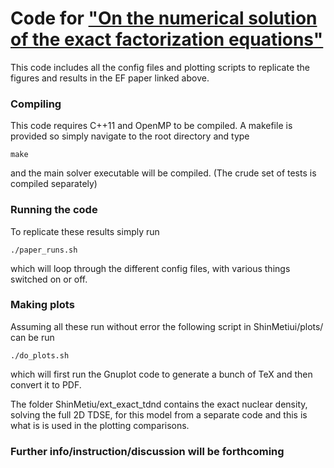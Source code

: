 # Code for ["On the numerical solution of the exact factorization equations"](https://aip.scitation.org/doi/10.1063/1.5090802)

This code includes all the config files and plotting scripts to replicate the figures and results in the EF paper linked above. 

### Compiling
This code requires C++11 and OpenMP to be compiled. A makefile is provided so simply navigate to the root directory and type

```
make
```

and the main solver executable will be compiled. (The crude set of tests is compiled separately)

### Running the code
To replicate these results simply run 

```
./paper_runs.sh
```

which will loop through the different config files, with various things switched on or off. 


### Making plots
Assuming all these run without error the  following script in ShinMetiui/plots/ can be run

```
./do_plots.sh
```

which will first run the Gnuplot code to generate a bunch of TeX and then convert it to PDF. 

The folder ShinMetiu/ext_exact_tdnd contains the exact nuclear density, solving the full 2D TDSE, for this model from a separate code and this is what is is used in the plotting comparisons.

### Further info/instruction/discussion will be forthcoming